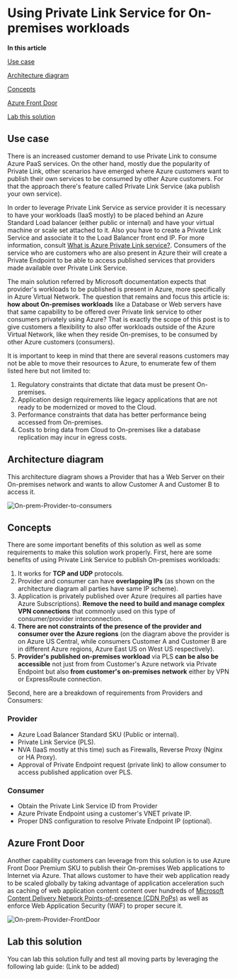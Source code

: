 # Using Private Link Service for On-premises workloads

**In this article**

[Use case](#Usecase)

[Architecture diagram](#Architecture-diagram)

[Concepts](#Concepts)

[Azure Front Door](#Azure-Front-Door)

[Lab this solution](#Lab-this-solution)

## Use case

 There is an increased customer demand to use Private Link to consume Azure PaaS services. On the other hand, mostly due the popularity of Private Link, other scenarios have emerged where Azure customers want to publish their own services to be consumed by other Azure customers. For that the approach there's feature called Private Link Service (aka publish your own service).

In order to leverage Private Link Service as service provider it is necessary to have your workloads (IaaS mostly) to be placed behind an Azure Standard Load balancer (either public or internal) and have your virtual machine or scale set attached to it. Also you have to create a Private Link Service and associate it to the Load Balancer front end IP. For more information, consult [What is Azure Private Link service?](https://docs.microsoft.com/en-us/azure/private-link/private-link-service-overview). Consumers of the service who are customers who are also present in Azure their will create a Private Endpoint to be able to access published services that providers made available over Private Link Service.

The main solution referred by Microsoft documentation expects that provider's workloads to be published is present in Azure, more specifically in Azure Virtual Network. The question that remains and focus this article is: **how about On-premises workloads** like a Database or Web servers have that same capability to be offered over Private link service to other consumers privately using Azure?  That is exactly the scope of this post is to give customers a flexibility to also offer workloads outside of the Azure Virtual Network, like when they reside On-premises, to be consumed by other Azure customers (consumers).

It is important to keep in mind that there are several reasons customers may not be able to move their resources to Azure, to enumerate few of them listed here but not limited to:

1. Regulatory constraints that dictate that data must be present On-premises.
2. Application design requirements like legacy applications that are not ready to be modernized or moved to the Cloud.
3. Performance constraints that data has better performance being accessed from On-premises.
4. Costs to bring data from Cloud to On-premises like a database replication may incur in egress costs.

## Architecture diagram

This architecture diagram shows a Provider that has a Web Server on their On-premises network and wants to allow Customer A and Customer B to access it.

![On-prem-Provider-to-consumers](./media/On-prem-provider-consumers.png)

## Concepts

There are some important benefits of this solution as well as some  requirements to make this solution work properly. First, here are some benefits of using Private Link Service to publish On-premises workloads:

1. It works for **TCP and UDP** protocols.
2. Provider and consumer can have **overlapping IPs** (as shown on the architecture diagram all parties have same IP scheme).
3. Application is privately published over Azure (requires all parties have Azure Subscriptions). **Remove the need to build and manage complex VPN connections** that commonly used on this type of consumer/provider interconnection.
4. **There are not constraints of the presence of the provider and consumer over the Azure regions** (on the diagram above the provider is on Azure US Central, while consumers Customer A and Customer B are in different Azure regions, Azure East US on West US respectively).
5. **Provider's published on-premises workload** via PLS **can be also be accessible** not just from from Customer's Azure network via Private Endpoint but also **from customer's on-premises network** either by VPN or ExpressRoute connection.

Second, here are a breakdown of requirements from Providers and Consumers:

### Provider

- Azure Load Balancer Standard SKU (Public or internal).
- Private Link Service (PLS).
- NVA (IaaS mostly at this time) such as Firewalls, Reverse Proxy (Nginx or HA Proxy).
- Approval of Private Endpoint request (private link) to allow consumer to access published application over PLS.

### Consumer

- Obtain the Private Link Service ID from Provider
- Azure Private Endpoint using a customer's VNET private IP.
- Proper DNS configuration to resolve Private Endpoint IP (optional).

## Azure Front Door

Another capability customers can leverage from this solution is to use Azure Front Door Premium SKU to publish their On-premises Web applications to Internet via Azure. That allows customer to have their web application ready to be scaled globally by taking advantage of application acceleration such as caching of web application content content over hundreds of [Microsoft Content Delivery Network Points-of-presence (CDN PoPs)](https://docs.microsoft.com/en-us/azure/cdn/cdn-pop-locations) as well as enforce Web Application Security (WAF) to proper secure it.

![On-prem-Provider-FrontDoor](./media/On-prem-provider-frontdoor.png)

## Lab this solution

You can lab this solution fully and test all moving parts by leveraging the following lab guide: (Link to be added)
